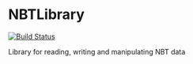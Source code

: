 # NBTLibrary

[![Build Status](http://ci.inventivetalent.org/job/NBTLibrary/badge/icon)](http://ci.inventivetalent.org/job/NBTLibrary/)

Library for reading, writing and manipulating NBT data
